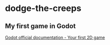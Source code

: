 # dodge-the-creeps

## My first game in Godot

[Godot official documentation - Your first 2D game](https://docs.godotengine.org/en/3.5/getting_started/first_2d_game/index.html)
